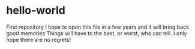 # hello-world
First repository
I hope to open this file in a few years and it will bring back good memories
Things will have to the best, or worst, who can tell. I only hope there are no regrets!

